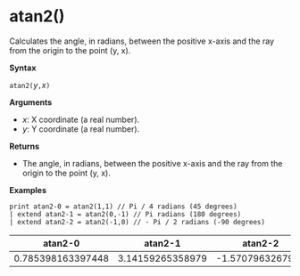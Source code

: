 # atan2()

Calculates the angle, in radians, between the positive x-axis and the ray from the origin to the point (y, x).

**Syntax**

`atan2(`*y*`,`*x*`)`

**Arguments**

* *x*: X coordinate (a real number).
* *y*: Y coordinate (a real number).

**Returns**

* The angle, in radians, between the positive x-axis and the ray from the origin to the point (y, x).

**Examples**

<!-- csl -->
```
print atan2-0 = atan2(1,1) // Pi / 4 radians (45 degrees)
| extend atan2-1 = atan2(0,-1) // Pi radians (180 degrees)
| extend atan2-2 = atan2(-1,0) // - Pi / 2 radians (-90 degrees)

```

|atan2-0|atan2-1|atan2-2|
|---|---|---|
|0.785398163397448|3.14159265358979|-1.5707963267949|
